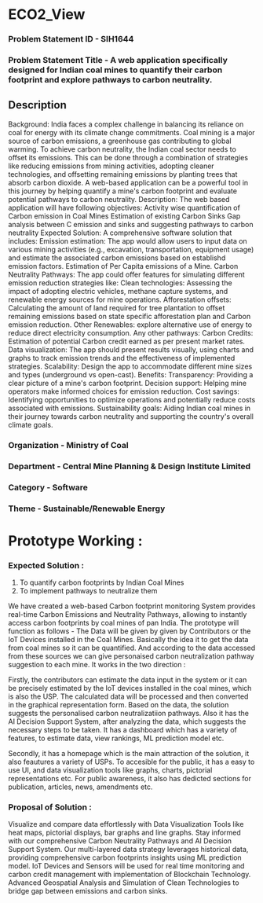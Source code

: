 # ECO2_View

### Problem Statement ID - SIH1644

### Problem Statement Title - A web application specifically designed for Indian coal mines to quantify their carbon footprint and explore pathways to carbon neutrality.

## Description 
Background: India faces a complex challenge in balancing its reliance on coal for energy with its climate change commitments. Coal mining is a major source of carbon emissions, a greenhouse gas contributing to global warming. To achieve carbon neutrality, the Indian coal sector needs to offset its emissions. This can be done through a combination of strategies like reducing emissions from mining activities, adopting cleaner technologies, and offsetting remaining emissions by planting trees that absorb carbon dioxide. A web-based application can be a powerful tool in this journey by helping quantify a mine's carbon footprint and evaluate potential pathways to carbon neutrality. Description: The web based application will have following objectives: Activity wise quantification of Carbon emission in Coal Mines Estimation of existing Carbon Sinks Gap analysis between C emission and sinks and suggesting pathways to carbon neutrality Expected Solution: A comprehensive software solution that includes: Emission estimation: The app would allow users to input data on various mining activities (e.g., excavation, transportation, equipment usage) and estimate the associated carbon emissions based on establishd emission factors. Estimation of Per Capita emissions of a Mine. Carbon Neutrality Pathways: The app could offer features for simulating different emission reduction strategies like: Clean technologies: Assessing the impact of adopting electric vehicles, methane capture systems, and renewable energy sources for mine operations. Afforestation offsets: Calculating the amount of land required for tree plantation to offset remaining emissions based on state specific afforestation plan and Carbon emission reduction. Other Renewables: explore alternative use of energy to reduce direct electricity consumption. Any other pathways: Carbon Credits: Estimation of potential Carbon credit earned as per present market rates. Data visualization: The app should present results visually, using charts and graphs to track emission trends and the effectiveness of implemented strategies. Scalability: Design the app to accommodate different mine sizes and types (underground vs open-cast). Benefits: Transparency: Providing a clear picture of a mine's carbon footprint. Decision support: Helping mine operators make informed choices for emission reduction. Cost savings: Identifying opportunities to optimize operations and potentially reduce costs associated with emissions. Sustainability goals: Aiding Indian coal mines in their journey towards carbon neutrality and supporting the country's overall climate goals.

### Organization - Ministry of Coal
### Department - Central Mine Planning & Design Institute Limited
### Category - Software
### Theme - Sustainable/Renewable Energy

# Prototype Working :

### Expected Solution :

1) To quantify carbon footprints by Indian Coal Mines
2) To implement pathways to neutralize them

We have created a web-based Carbon footprint monitoring System provides real-time Carbon Emissions and Neutrality Pathways, allowing to instantly access carbon footprints by coal mines of pan India. The prototype will function as follows - The Data will be given by given by Contributors or the IoT Devices installed in the Coal Mines. Basically the idea it to get the data from coal mines so it can be quantified. And according to the data accessed from these sources we can give personaised carbon neutralization pathway suggestion to each mine. It works in the two direction :

Firstly, the contributors can estimate the data input in the system or it can be precisely estimated by the IoT devices installed in the coal mines, which is also the USP. The calculated data will be processed and then converted in the graphical representation form. Based on the data, the solution suggests the personalised carbon neutralizatiion pathways. Also it has the AI Decision Support System, after analyzing the data, which suggests the necessary steps to be taken. It has a dashboard which has a variety of features, to estimate data, view rankings, ML prediction model etc.

Secondly, it has a homepage which is the main attraction of the solution, it also feautures a variety of USPs. To accesible for the public, it has a easy to use UI, and data visualization tools like graphs, charts, pictorial representations etc. For public awareness, it also has dedicted sections for publication, articles, news, amendments etc.

### Proposal of Solution :
Visualize and compare data effortlessly with Data Visualization Tools like heat maps, pictorial displays, bar graphs and line graphs.
Stay informed with our comprehensive Carbon Neutrality Pathways and AI Decision Support System.
Our multi-layered data strategy leverages historical data, providing comprehensive carbon footprints insights using ML prediction model.
IoT Devices and Sensors will be used for real time monitoring and carbon credit management with implementation of Blockchain Technology.
Advanced Geospatial Analysis and Simulation of Clean Technologies to bridge gap between emissions and carbon sinks.
